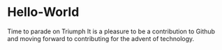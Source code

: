 # Hello-World
Time to parade on Triumph
It is a pleasure to be a contribution to Github and moving forward to contributing for the advent of technology.
